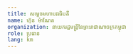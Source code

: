 ```yaml
---
title: សម្ដេចមហាបវរធិបតី
name: ហ៊ុន ម៉ាណែត
organization: នាយករដ្ឋមន្រ្តីនៃព្រះរាជាណាចក្រកម្ពុជា
role: ប្រធាន
lang: km
---
```

